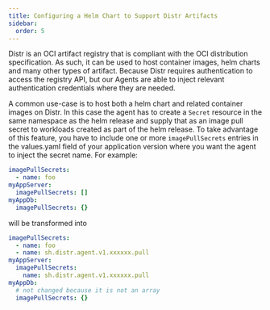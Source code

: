 ```yaml
---
title: Configuring a Helm Chart to Support Distr Artifacts
sidebar:
  order: 5
---
```


Distr is an OCI artifact registry that is compliant with the OCI distribution specification.
As such, it can be used to host container images, helm charts and many other types of artifact.
Because Distr requires authentication to access the registry API, but our Agents are able to inject relevant authentication credentials where they are needed.

A common use-case is to host both a helm chart and related container images on Distr.
In this case the agent has to create a `Secret` resource in the same namespace as the helm release and supply that as an image pull secret to workloads created as part of the helm release.
To take advantage of this feature, you have to include one or more `imagePullSecrets` entries in the values.yaml field of your application version where you want the agent to inject the secret name. For example:

```yaml
imagePullSecrets:
  - name: foo
myAppServer:
  imagePullSecrets: []
myAppDb:
  imagePullSecrets: {}
```

will be transformed into

```yaml
imagePullSecrets:
  - name: foo
  - name: sh.distr.agent.v1.xxxxxx.pull
myAppServer:
  imagePullSecrets:
    name: sh.distr.agent.v1.xxxxxx.pull
myAppDb:
  # not changed because it is not an array
  imagePullSecrets: {}
```
